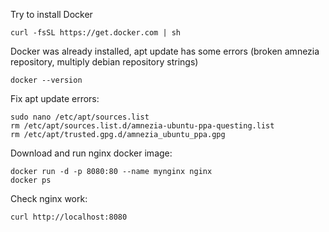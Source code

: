Try to install Docker
```
curl -fsSL https://get.docker.com | sh
```
Docker was already installed, apt update has some errors (broken amnezia repository, multiply debian repository strings)
```
docker --version
```
Fix apt update errors:
```
sudo nano /etc/apt/sources.list
rm /etc/apt/sources.list.d/amnezia-ubuntu-ppa-questing.list
rm /etc/apt/trusted.gpg.d/amnezia_ubuntu_ppa.gpg
```
Download and run nginx docker image:
```
docker run -d -p 8080:80 --name mynginx nginx
docker ps
```
Check nginx work:
```
curl http://localhost:8080
```